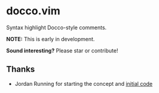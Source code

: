 # docco.vim

Syntax highlight Docco-style comments.

**NOTE:** This is early in development.

**Sound interesting?** Please star or contribute!

## Thanks

* Jordan Running for starting the concept and [initial code](https://gist.github.com/32778690)
